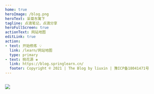 ```yaml
---
home: true
heroImage: /blog.png
heroText: 采菊东篱下
tagline: 点滴笔记，点滴分享
heroFullScreen: true
actionText: 网站地图
editLink: true
action:
- text: 开始修炼 💡
  link: /learn/网站地图
  type: primary
- text: 桃花源 ❀
  link: https://blog.springlearn.cn/
  footer: Copyright © 2021 | The Blog by liuxin | 豫ICP备18041471号
---
```


## <Badge text="程序猿" color="#4D96FF"/> <Badge text="上号" color="#6BCB77" />  <Badge text="打怪" color="#FF6B6B" /> <Badge text="升级" color="#8479E1" />  <Badge text="写Bug" color="grey" />

![](https://www.jetbrains.com/idea/img/screenshots/idea_overview_5_1.png)


